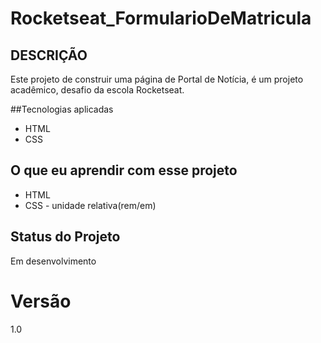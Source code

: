 # Rocketseat_FormularioDeMatricula

## DESCRIÇÃO
Este projeto de construir uma página de Portal de Notícia, é um projeto acadêmico, desafio da escola Rocketseat.

##Tecnologias aplicadas
* HTML
* CSS
## O que eu aprendir com esse projeto
* HTML
* CSS - unidade relativa(rem/em)


## Status do Projeto
Em desenvolvimento


# Versão
1.0